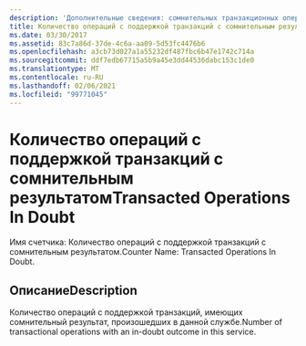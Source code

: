 ```yaml
---
description: 'Дополнительные сведения: сомнительных транзакционных операций'
title: Количество операций с поддержкой транзакций с сомнительным результатом
ms.date: 03/30/2017
ms.assetid: 83c7a86d-37de-4c6a-aa09-5d53fc4476b6
ms.openlocfilehash: a3cb73d027a1a55232df487fbc6b47e1742c714a
ms.sourcegitcommit: ddf7edb67715a5b9a45e3dd44536dabc153c1de0
ms.translationtype: MT
ms.contentlocale: ru-RU
ms.lasthandoff: 02/06/2021
ms.locfileid: "99771045"
---
```

# <a name="transacted-operations-in-doubt"></a><span data-ttu-id="8898d-103">Количество операций с поддержкой транзакций с сомнительным результатом</span><span class="sxs-lookup"><span data-stu-id="8898d-103">Transacted Operations In Doubt</span></span>

<span data-ttu-id="8898d-104">Имя счетчика: Количество операций с поддержкой транзакций с сомнительным результатом.</span><span class="sxs-lookup"><span data-stu-id="8898d-104">Counter Name: Transacted Operations In Doubt.</span></span>  
  
## <a name="description"></a><span data-ttu-id="8898d-105">Описание</span><span class="sxs-lookup"><span data-stu-id="8898d-105">Description</span></span>  

 <span data-ttu-id="8898d-106">Количество операций с поддержкой транзакций, имеющих сомнительный результат, произошедших в данной службе.</span><span class="sxs-lookup"><span data-stu-id="8898d-106">Number of transactional operations with an in-doubt outcome in this service.</span></span>
